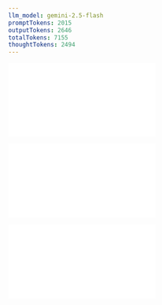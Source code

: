 ```yaml
---
llm_model: gemini-2.5-flash
promptTokens: 2015
outputTokens: 2646
totalTokens: 7155
thoughtTokens: 2494
---
```


![@](steps/_.3eb68380.md)

![@](steps/prompt.a07ae164.md)

![@](steps/response.f7e34050.md)